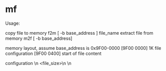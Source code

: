 # mf

Usage:

copy file to memory
  f2m [ -b base_address ] file_name
extract file from memory
  m2f [ -b base_address]

memory layout, assume base_address is 0x9F00-0000
[9F00 0000] 1K file configuration
[9F00 0400] start of file content

configuration
<filename>\n
<file_size>\n
<MD5 check_sum>\n

